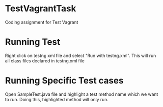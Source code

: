 # TestVagrantTask
Coding assignment for Test Vagrant

# Running Test
Right click on testng.xml file and select "Run with testng.xml". This will run all class files declared in testng.xml file

# Running Specific Test cases
Open SampleTest.java file and highlight a test method name which we want to run. Doing this, highlighted method will only run.
